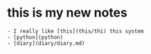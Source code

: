 # this is my new notes
	- I really like [this](this/thi) this system
	- [python](python)
	- [diary](diary/diary.md)
